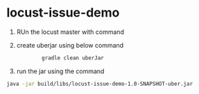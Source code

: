 # locust-issue-demo

1. RUn the locust master with command 
1. create uberjar using below command
    ```bash
            gradle clean uberJar
    ```
   
2. run the jar using the command

```bash
java -jar build/libs/locust-issue-demo-1.0-SNAPSHOT-uber.jar
```
